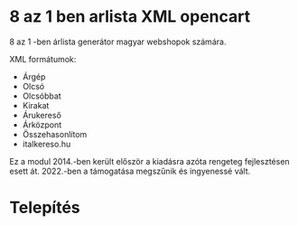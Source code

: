 # 8 az 1 ben arlista XML opencart
8 az 1 -ben árlista generátor magyar webshopok számára.

XML formátumok:
- Árgép
- Olcsó
- Olcsóbbat
- Kirakat
- Árukereső
- Árközpont
- Összehasonlítom
- italkereso.hu

Ez a modul 2014.-ben került először a kiadásra azóta rengeteg fejlesztésen esett át.
2022.-ben a támogatása megszűnik és ingyenessé vált.

# Telepítés 
